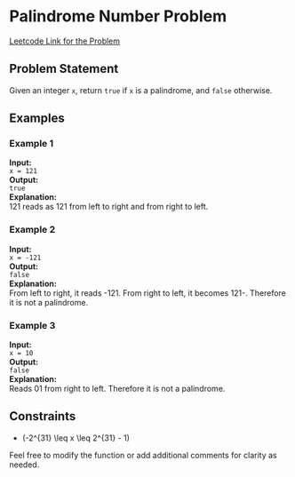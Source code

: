 # Palindrome Number Problem

[Leetcode Link for the Problem](https://leetcode.com/problems/palindrome-number/description/)

## Problem Statement
Given an integer `x`, return `true` if `x` is a palindrome, and `false` otherwise.

## Examples

### Example 1
**Input:**  
`x = 121`  
**Output:**  
`true`  
**Explanation:**  
121 reads as 121 from left to right and from right to left.

### Example 2
**Input:**  
`x = -121`  
**Output:**  
`false`  
**Explanation:**  
From left to right, it reads -121. From right to left, it becomes 121-. Therefore it is not a palindrome.

### Example 3
**Input:**  
`x = 10`  
**Output:**  
`false`  
**Explanation:**  
Reads 01 from right to left. Therefore it is not a palindrome.

## Constraints
- \(-2^{31} \leq x \leq 2^{31} - 1\)

Feel free to modify the function or add additional comments for clarity as needed.
